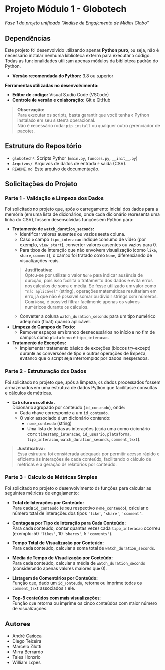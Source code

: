 # Projeto Módulo 1 - Globotech

*Fase 1 do projeto unificado "Análise de Engajamento de Mídias Globo"*

## Dependências

Este projeto foi desenvolvido utilizando apenas **Python puro**, ou seja, não é necessário instalar nenhuma biblioteca externa para executar o código.  
Todas as funcionalidades utilizam apenas módulos da biblioteca padrão do Python.

- **Versão recomendada do Python:** 3.8 ou superior

**Ferramentas utilizadas no desenvolvimento:**
- **Editor de código:** Visual Studio Code (VSCode)
- **Controle de versão e colaboração:** Git e GitHub

>**Observação:**  
Para executar os scripts, basta garantir que você tenha o Python instalado em seu sistema operacional.  
Não é necessário rodar `pip install` ou qualquer outro gerenciador de pacotes.

## Estrutura do Repositório

- `globotech/`: Scripts Python (`main.py`, `funcoes.py`, `__init__.py`)
- `Arquivos/`: Arquivos de dados de entrada e saída (CSV).
- `README.md`: Este arquivo de documentação.

## Solicitações do Projeto

### Parte 1 - Validação e Limpeza dos Dados 

Foi solicitado no projeto que, após o carregamento inicial dos dados para a memória (em uma lista de dicionários, onde cada dicionário representa uma linha do CSV), fossem desenvolvidas funções em Python para:

- **Tratamento de `watch_duration_seconds`:**
  - Identificar valores ausentes ou vazios nesta coluna.
  - Caso o campo `tipo_interacao` indique consumo de vídeo (por exemplo, `view_start`), converter valores ausentes ou vazios para 0.
  - Para tipos de interação que não envolvem visualização (como `like`, `share`, `comment`), o campo foi tratado como `None`, diferenciando de visualizações reais.
  >**Justificativa:**  
    Optou-se por utilizar o valor `None` para indicar ausência de duração, pois isso facilita o tratamento dos dados e evita erros nos cálculos de soma e média. Se fosse utilizado um valor como `"não aplicável"` (string), operações matemáticas resultariam em erro, já que não é possível somar ou dividir strings com números. Com `None`, é possível filtrar facilmente apenas os valores numéricos durante os cálculos.
  - Converter a coluna `watch_duration_seconds` para um tipo numérico adequado (float) quando aplicável.
- **Limpeza de Campos de Texto:**
  - Remover espaços em branco desnecessários no início e no fim de campos como `plataforma` e `tipo_interacao`.
- **Tratamento de Exceções:**
  - Implementar tratamento básico de exceções (blocos try-except) durante as conversões de tipo e outras operações de limpeza, evitando que o script seja interrompido por dados inesperados.

### Parte 2 - Estruturação dos Dados

Foi solicitado no projeto que, após a limpeza, os dados processados fossem armazenados em uma estrutura de dados Python que facilitasse consultas e cálculos de métricas.

- **Estrutura escolhida:**  
  Dicionário agrupado por conteúdo (`id_conteudo`), onde:
  - Cada chave corresponde a um `id_conteudo`.
  - O valor associado é um dicionário contendo:
    - `nome_conteudo` (string)
    - Uma lista de todas as interações (cada uma como dicionário com: `timestamp_interacao`, `id_usuario`, `plataforma`, `tipo_interacao`, `watch_duration_seconds`, `comment_text`).

>**Justificativa:**  
Essa estrutura foi considerada adequada por permitir acesso rápido e eficiente às interações de cada conteúdo, facilitando o cálculo de métricas e a geração de relatórios por conteúdo.

### Parte 3 - Cálculo de Métricas Simples
Foi solicitado no projeto o desenvolvimento de funções para calcular as seguintes métricas de engajamento:

- **Total de Interações por Conteúdo:**  
  Para cada `id_conteudo` (e seu respectivo `nome_conteudo`), calcular o número total de interações dos tipos `'like'`, `'share'`, `'comment'`.

- **Contagem por Tipo de Interação para Cada Conteúdo:**  
  Para cada conteúdo, contar quantas vezes cada `tipo_interacao` ocorreu (exemplo: 50 `'likes'`, 10 `'shares'`, 5 `'comments'`).

- **Tempo Total de Visualização por Conteúdo:**  
  Para cada conteúdo, calcular a soma total de `watch_duration_seconds`.

- **Média de Tempo de Visualização por Conteúdo:**  
  Para cada conteúdo, calcular a média de `watch_duration_seconds` (considerando apenas valores maiores que 0).

- **Listagem de Comentários por Conteúdo:**  
  Função que, dado um `id_conteudo`, retorna ou imprime todos os `comment_text` associados a ele.

- **Top-5 conteúdos com mais visualizações:**  
  Função que retorna ou imprime os cinco conteúdos com maior número de visualizações.

## Autores

- André Carioca
- Diego Teixeira
- Marcelo Zilotti
- Mirra Bernardo
- Tales Honorio
- William Lopes